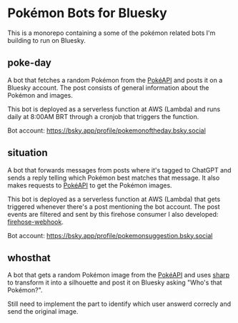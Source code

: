 # Pokémon Bots for Bluesky
This is a monorepo containing a some of the pokémon related bots I'm building to run on Bluesky.

## poke-day
A bot that fetches a random Pokémon from the [PokéAPI](https://pokeapi.co/) and posts it on a Bluesky account. The post consists of general information about the Pokémon and images.

This bot is deployed as a serverless function at AWS (Lambda) and runs daily at 8:00AM BRT through a cronjob that triggers the function.

Bot account: https://bsky.app/profile/pokemonoftheday.bsky.social

## situation
A bot that forwards messages from posts where it's tagged to ChatGPT and sends a reply telling which Pokémon best matches that message. It also makes requests to [PokéAPI](https://pokeapi.co/) to get the Pokémon images.

This bot is deployed as a serverless function at AWS (Lambda) that gets triggered whenever there's a post mentioning the bot account. The post events are filtered and sent by this firehose consumer I also developed: [firehose-webhook](https://github.com/mbernardes19/firehose-webhook).

Bot account: https://bsky.app/profile/pokemonsuggestion.bsky.social

## whosthat
A bot that gets a random Pokémon image from the [PokéAPI](https://pokeapi.co/) and uses [sharp](https://github.com/lovell/sharp) to transform it into a silhouette and post it on Bluesky asking "Who's that Pokémon?".

Still need to implement the part to identify which user answerd correcly and send the original image.
